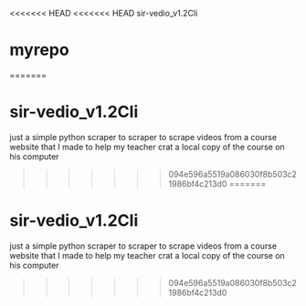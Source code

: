 <<<<<<< HEAD
<<<<<<< HEAD
sir-vedio_v1.2Cli
# myrepo
=======
# sir-vedio_v1.2Cli
just a simple python scraper to scraper to scrape videos from a course website that I made to help my teacher  crat a local copy of the course on his  computer 
>>>>>>> 094e596a5519a086030f8b503c21986bf4c213d0
=======
# sir-vedio_v1.2Cli
just a simple python scraper to scraper to scrape videos from a course website that I made to help my teacher  crat a local copy of the course on his  computer 
>>>>>>> 094e596a5519a086030f8b503c21986bf4c213d0
